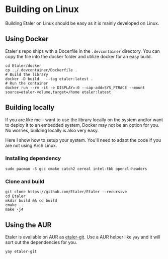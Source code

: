 # Building on Linux

Building Etaler on Linux should be easy as it is mainly developed on Linux.

## Using Docker

Etaler's repo ships with a Docerfile in the `.devcontainer` directory. You can copy the file into the docker folder and utilize docker for an easy build.

```shell
cd Etaler/docker
cp ../.devcontainer/Dockerfile .
# Build the library
docker -D build   --tag etaler:latest .
# Run the container
docker run --rm -it -e DISPLAY=:0 --cap-add=SYS_PTRACE --mount source=etaler-volume,target=/home etaler:latest
```

## Building locally

If you are like me - want to use the library locally on the system and/or want to deploy it to an embedded system, Docker may not be an option for you. No worries, building locally is also very easy.

Here I show how to setup your system. You'll need to adapt the code if you are not using Arch Linux.

### Installing dependency

```shell
sudo pacman -S gcc cmake catch2 cereal intel-tbb opencl-headers
```

### Clone and build

```shell
git clone https://github.com/Etaler/Etaler --recursive
cd Etaler
mkdir build && cd build
cmake ..
make -j4
```

## Using the AUR

Etaler is avaliable on AUR as [etaler-git](https://aur.archlinux.org/packages/etaler-git/). Use a AUR helper like `yay` and it will sort out the dependencies for you.

```shell
yay etaler-git
```
